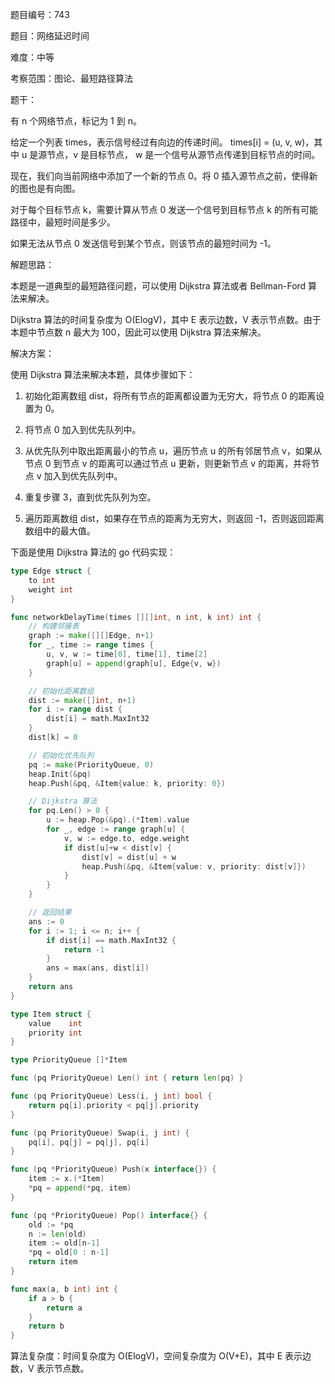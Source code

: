 题目编号：743

题目：网络延迟时间

难度：中等

考察范围：图论、最短路径算法

题干：

有 n 个网络节点，标记为 1 到 n。

给定一个列表 times，表示信号经过有向边的传递时间。 times[i] = (u, v, w)，其中 u 是源节点，v 是目标节点， w 是一个信号从源节点传递到目标节点的时间。

现在，我们向当前网络中添加了一个新的节点 0。将 0 插入源节点之前，使得新的图也是有向图。

对于每个目标节点 k，需要计算从节点 0 发送一个信号到目标节点 k 的所有可能路径中，最短时间是多少。

如果无法从节点 0 发送信号到某个节点，则该节点的最短时间为 -1。

解题思路：

本题是一道典型的最短路径问题，可以使用 Dijkstra 算法或者 Bellman-Ford 算法来解决。

Dijkstra 算法的时间复杂度为 O(ElogV)，其中 E 表示边数，V 表示节点数。由于本题中节点数 n 最大为 100，因此可以使用 Dijkstra 算法来解决。

解决方案：

使用 Dijkstra 算法来解决本题，具体步骤如下：

1. 初始化距离数组 dist，将所有节点的距离都设置为无穷大，将节点 0 的距离设置为 0。

2. 将节点 0 加入到优先队列中。

3. 从优先队列中取出距离最小的节点 u，遍历节点 u 的所有邻居节点 v，如果从节点 0 到节点 v 的距离可以通过节点 u 更新，则更新节点 v 的距离，并将节点 v 加入到优先队列中。

4. 重复步骤 3，直到优先队列为空。

5. 遍历距离数组 dist，如果存在节点的距离为无穷大，则返回 -1，否则返回距离数组中的最大值。

下面是使用 Dijkstra 算法的 go 代码实现：

```go
type Edge struct {
    to int
    weight int
}

func networkDelayTime(times [][]int, n int, k int) int {
    // 构建邻接表
    graph := make([][]Edge, n+1)
    for _, time := range times {
        u, v, w := time[0], time[1], time[2]
        graph[u] = append(graph[u], Edge{v, w})
    }

    // 初始化距离数组
    dist := make([]int, n+1)
    for i := range dist {
        dist[i] = math.MaxInt32
    }
    dist[k] = 0

    // 初始化优先队列
    pq := make(PriorityQueue, 0)
    heap.Init(&pq)
    heap.Push(&pq, &Item{value: k, priority: 0})

    // Dijkstra 算法
    for pq.Len() > 0 {
        u := heap.Pop(&pq).(*Item).value
        for _, edge := range graph[u] {
            v, w := edge.to, edge.weight
            if dist[u]+w < dist[v] {
                dist[v] = dist[u] + w
                heap.Push(&pq, &Item{value: v, priority: dist[v]})
            }
        }
    }

    // 返回结果
    ans := 0
    for i := 1; i <= n; i++ {
        if dist[i] == math.MaxInt32 {
            return -1
        }
        ans = max(ans, dist[i])
    }
    return ans
}

type Item struct {
    value    int
    priority int
}

type PriorityQueue []*Item

func (pq PriorityQueue) Len() int { return len(pq) }

func (pq PriorityQueue) Less(i, j int) bool {
    return pq[i].priority < pq[j].priority
}

func (pq PriorityQueue) Swap(i, j int) {
    pq[i], pq[j] = pq[j], pq[i]
}

func (pq *PriorityQueue) Push(x interface{}) {
    item := x.(*Item)
    *pq = append(*pq, item)
}

func (pq *PriorityQueue) Pop() interface{} {
    old := *pq
    n := len(old)
    item := old[n-1]
    *pq = old[0 : n-1]
    return item
}

func max(a, b int) int {
    if a > b {
        return a
    }
    return b
}
```

算法复杂度：时间复杂度为 O(ElogV)，空间复杂度为 O(V+E)，其中 E 表示边数，V 表示节点数。